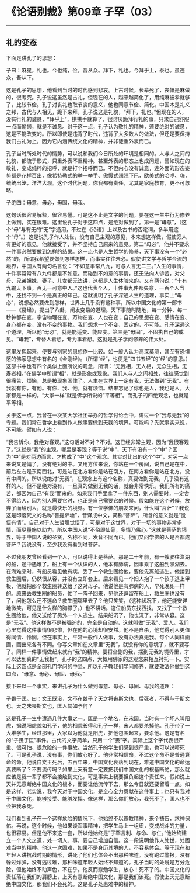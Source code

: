# 《论语别裁》第09章 子罕（03）

------

## 礼的变态

下面是讲孔子的思想：

子曰：麻冕，礼也。今也纯，俭，吾从众。拜下，礼也。今拜乎上，泰也。虽违众，吾从下。

这是孔子的思想，他看到当时的时代感到悲哀。上古时候，长辈死了，丧帽是麻做的，很考究。孔子说这虽然是古礼，但现在的人，越来越简化了，用纯麻披孝就够了，比较节俭。孔子对丧礼也取节丧的意义，他也同意节俭、简化。中国本是礼义之邦，古代与人相见，跪下来拜，孔子说这是礼貌，“拜下，礼也。”但现在的人，没有行礼的诚恳，“拜乎上”，拱拱手就算了，很讨厌跪拜行礼的事，只求自己舒服一点而偷懒，就是不诚恳。对于这一点，孔子认为敬礼的精神，须要绝对的诚恳，这是不能改变的。所以即使是违背了时代，违背了大多数人的做法，但还是要保持我们古礼为上，因为它内涵传统文化的精神，并非徒重外表而已。

孔子当时所处时代的情势，可以说和我们今日所处的环境是相同的。人与人之间的礼貌，都流于形式，只重外表不重精神。甚至外表的形态上也成问题，譬如现在的敬礼，变成纯粹的招呼，就是打个招呼而已。不但内心没有诚意，连外面的形态姿势都是花样百出，像希特勒式的举一举手、傲慢式翘翘下巴，欧美式的哈啰、嗨，统统出笼，洋洋大观。这个时代问题，你我都有责任，尤其是家庭教育，更不可忽略。

子绝四：毋意，毋必，毋固，毋我。

这句话很容易解释，很容易懂。可是这不止是文字的问题，要在这一生中行为修养上做到，实在很难。这里说孔子对于这四点，是绝对做到了。第一是“毋意”，（这个“毋”与有无的“无”字通用，不过在《论语》上以及古书的否定词，多半用这个“毋”。）这是说孔子作人处世，没有自己主观的意见，本来想这样做，假使旁人有更好的意见，他就接受了，并不坚持自己原来的意见。第二“毋必”，他并不要求一件事必然要做到怎样的结果。这一点也是人生哲学的修养，天下事没有一个“必然”的，所谓我希望要做到怎样怎样，而事实往往未必。假使讲文学与哲学合流的境界，中国人有两句名言说：“不如意事常八九，可与人言无二三。”人生的事情，十件事常常有八九件都是不如意。而碰到不如意的事情，还无法向人诉苦，对父母、兄弟姐妹、妻子、儿女都无法讲，这都是人生体验来的。又有两句说：“十有九输天下事，百无一可意中人。”这也代表个人，十件事九件都失意，一百个人当中，还找不到一个是真正的知己。这就说明了孔子深通人生的道理，事实上“毋必”，说想必然要做到怎样，世界上几乎没有这种事，所以中国文化的第一部书——《易经》，提出了八卦，阐发变易的道理。天下事随时随地，每一分钟、每一秒钟都在变，宇宙物理在变、万物在变、人也在变；自己的思想在变、感情在变、身心都在变，没有不变的事物。我们想求一个不变、固定的，不可能。孔子深通这个道理，所以他“毋必”，就是能适变、能应变。第三是“毋固”，不固执自己的成见。“毋我”，专替人着想，专为事着想。这就是孔子学问修养的伟大处。

这里发挥起来，便要与别家的思想作一比较。如一般人认为高深莫测，甚至有恐惧感的佛家思想中有名的《金刚经》。（所谓“经”，也便是“四书五经”的“经”的意思。）这部书中也有四个类似上面所说的观念，所谓：“无我相，无人相，无众生相，无寿者相。”在佛学中所谓“相”，就是形象或现象。我们人与人之间相处，往往感觉到很痛苦、烦恼，总是被现象困住了。人生在世界上一定有我，无法做到“无我”。有我就有你，有他。有你、我、他，就有烦恼。结果忘记了你也是人，我也是人，大家都是一样的。“大家一样”就是佛学所说的“平等相”。而孔子的四绝观念，也就是平等相。

关于这一点，我曾在一次某大学社团举办的哲学讨论会中，讲过一个“我与无我”的专题。我们常在哲学上看到作人做事要做到无我的境界。可能吗？先就事实来说，不可能。譬如有人说：

“我告诉你，我绝对客观。”这句话对不对？不对。这已经非常主观，因为“我很客观了。”这就是“我”的主观。哪里是客观？等于说“中”，天下有没有一个“中”？因为“中”是对两边而言，才构成了“中”这个观念。其实对比出的这个“中”，对另一点来说又是偏了，没有绝对的中。又用方位来说，你站在一个房间，说自己是在中，前后左右是东南西北，可是站在北方看你是站在南方，在南方看你是站在北方，没有中间的。所以说绝对“无我”，在观念上有这个名称，真要做到无我，几乎没有这样的人。但不是绝对没有，一旦真的做到无我的话，就会非常快乐。我们所有的痛苦，都因为自己“有我”而来的。如果我们手里拿了一件东西，别人需要时，一定舍不得给人，因为别人需要它时，也正是自己需要它的时候。假如能在这个时候，放弃了而给别人，就是最快乐的境界。有一位学佛的朋友来问，什么叫“菩萨”？我说这是印度梵文的名称“菩提萨埵”，音译成中文，简称“菩萨”，所含的意义就是“觉悟有情”。自己对于人生哲理觉悟了，可是对于这世界，对于一切的事物非常多情，而尽量施以助力。所以中国人说“不俗即仙骨，多情乃佛心。”这就是菩萨的境界，等于中国人说的圣贤，名称不同，发音不同而已。他们又问学佛的人是否都成菩萨？我说没有，至少我没有看到过菩萨。

不过我朋友曾经看到一个人，可以说得上是菩萨。那是二十年前，有一艘驶往澎湖的船，途中遇难了。船上有一个认识的人，他本有肺病，因事乘了这船到澎湖去。在海难来时，有船员看见他有病，丢了一个救生圈给他，要他先离船逃生。他接到救生圈后，仍然很从容，并没有立即套上。后来看见一个妇人抱了一个孩子逃上甲板，他就把那个救生圈转送给了这对母子。他说他是有肺病的人，早死晚死一样的。原来丢救生圈的船员，忙了一阵子回来，见他还逗留在船上，救生圈也没有了，问他怎么还不逃命？救生圈哪里去了？他只笑笑，（这种状况下，他还能安详地微笑，可见是什么样的胸襟了。）也不讲话。这位船员东找西找，又找了一个救生圈给他，他又送给了另外一个人逃生。结果船沉了，他也沉了，非常从容。这是“无我”。他这样做不是被强迫的，完全是自动的，这就叫做“无我”、爱人。我们心里觉得这件事情很悲惨，但在他的心境却很安然。他不是自杀，他觉得别人更值得同情、怜悯。但在事实上，平常一般作人做事，没有办法真无我。每个人同样画画，画出来各有不同。你写文章如在文章里“无我”，就没有你的意境了，就不要写了。同样一件事情做起来就有“我”的精神。要将全副的我，摆到无我的境界里，才可以达到真的“无我相”。孔子的这四点，大概用佛家的这观念来相互衬托一下。实际上这四点是全部孔门学问的中坚，所以孔子教我们学问修养，就要效法他做到这四点，“毋意、毋必、毋固、毋我。”

接下来以一个事实，来讲孔子为什么做到毋意、毋必、毋固、毋我的道理：

子畏于匡。曰：文王既没，文不在兹乎？天之将丧斯文也，后死者，不得与于斯文也。天之未丧斯文也，匡人其如予何？

这是孔子一生中遭遇几件大事之一。匡是一个地名，在宋国。当时有一个坏人叫阳虎，据说阳虎貌如孔子，他的相貌长得和孔子一样，宋人都要杀掉他。孔子带了一大堆学生，经过那里，大家以为他就是阳虎，把他包围起来，要杀他。这是有名的“子畏于匡”事件。古代的文字简单，只用一个“畏”字。实际上这个字代表很严重、很可怕、很危险的一件事故。当然孔子的学生们感到很严重，也可以说吓死了。可是孔子说，没有事，你们放心好了。他非常相信命，不过这个命不是普通算命的命。他说自文王死后，五百年来，中国文化衰落到现在，难道中国文化的命运真要断了？不要流传吗？如果上天有意一定要把我们中国文化的根基断绝，那么就应该是我一辈子都不会接触到文化，可是事实上我要担负起这个责任来。假如说上天并无意断绝中国文化的根本，而要让他流传下去，那么今日就还要留着一点。如是这样，老实说，我今天对于中国文化，是全心全力贡献在这件事上；也只有我对于中国文化，能够接受、能够发挥。像这样，那么你们放心，我死不了，匡人也不会把我杀死。

我们看到孔子在一个这样危险的情况下，他始终不以宗教精神，来个祷告，求神保佑。再说，这个时候，他如果谈军事精神，把学生马上一组织，变成战斗的力量，也很容易。但是他不来这一套，所以他始终是“子罕言利、与命、与仁。”他始终建立一个人文之道，处一切人、事，要自己增加自信。这一段说明他作人处世，处困难当中的精神。他这一次困难，如果不是身历其境的人，不容易体会。等于现在和年轻人讲抗战时期的情形，讲死了他们也体会不出那种味道。没有跑过警报，没有躲过炸弹，没有逃过难，那种味道年轻人始终不知道的。孔子当时的处境是万分危险，但他始终不动声色，不在乎。他反而慰勉学生，放心！死不了的。中国文化的责任落在我们的肩膀上，上天有意断绝中国文化，那是我们该死。假使上天无意断绝中国文化，那我们不会死的。这是孔子处患难中的精神。

